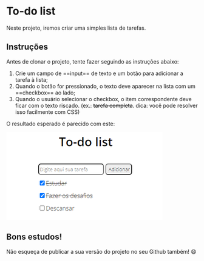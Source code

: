 # To-do list

Neste projeto, iremos criar uma simples lista de tarefas.



## Instruções

Antes de clonar o projeto, tente fazer seguindo as instruções abaixo:

1. Crie um campo de ==input== de texto e um botão para adicionar a tarefa à lista;
2. Quando o botão for pressionado, o texto deve aparecer na lista com um ==checkbox== ao lado;
3. Quando o usuário selecionar o checkbox, o item correspondente deve ficar com o texto riscado. (ex.: ~~tarefa completa~~. dica: você pode resolver isso facilmente com CSS)

O resultado esperado é parecido com este:

![](assets/img/resultado-esperado.png)

## Bons estudos!

Não esqueça de publicar a sua versão do projeto no seu Github também! :smile:
